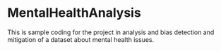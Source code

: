 # MentalHealthAnalysis
This is sample coding for the project in analysis and bias detection and mitigation of a dataset about mental health issues. 
